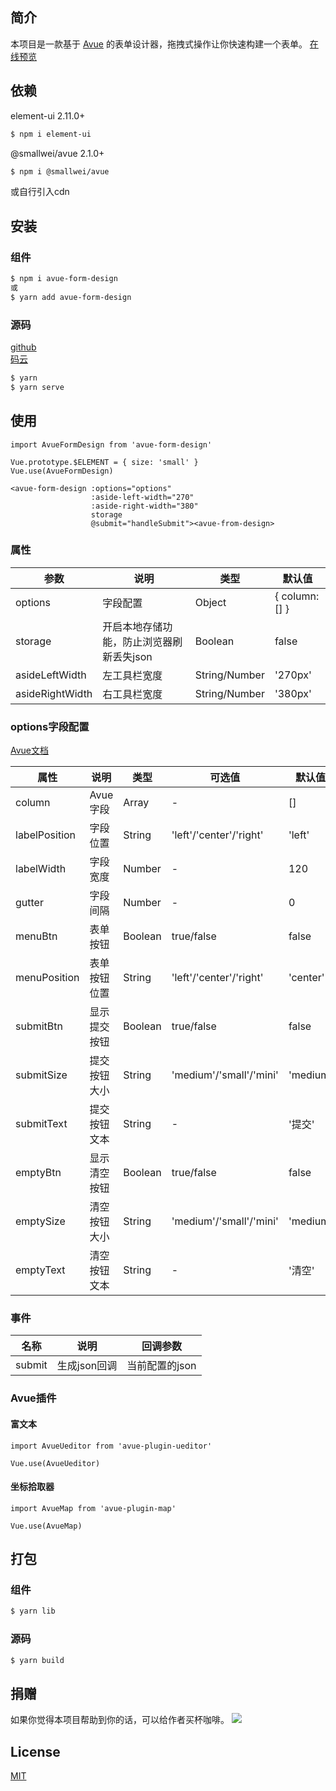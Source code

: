 ## 简介

本项目是一款基于 <a href="https://avuejs.com/" target="_blank">Avue</a> 的表单设计器，拖拽式操作让你快速构建一个表单。
[在线预览](http://112.74.43.150/)

## 依赖

element-ui 2.11.0+

```sh
$ npm i element-ui
```

@smallwei/avue 2.1.0+

```sh
$ npm i @smallwei/avue
```

或自行引入cdn

## 安装

### 组件

```sh
$ npm i avue-form-design
或
$ yarn add avue-form-design
```

### 源码

<a href="https://github.com/sscfaith/avue-form-design" target="_blank">github</a><br>
<a href="https://gitee.com/sscgh/avue-from-design" target="_blank">码云</a>

```sh
$ yarn
$ yarn serve
```

## 使用

```
import AvueFormDesign from 'avue-form-design'

Vue.prototype.$ELEMENT = { size: 'small' }
Vue.use(AvueFormDesign)
```

```
<avue-form-design :options="options"
                  :aside-left-width="270"
                  :aside-right-width="380"
                  storage
                  @submit="handleSubmit"><avue-from-design>
```

### 属性

| 参数 | 说明 | 类型 | 默认值 |
| ------ | ------ | ------ | ------ |
| options | 字段配置 | Object | { column: [] } |
| storage | 开启本地存储功能，防止浏览器刷新丢失json | Boolean | false |
| asideLeftWidth | 左工具栏宽度 | String/Number | '270px' |
| asideRightWidth | 右工具栏宽度 | String/Number | '380px' |

### options字段配置

<a href="https://avuejs.com/doc/form/form-doc" target="_blank">Avue文档</a>

| 属性 | 说明 | 类型 | 可选值 | 默认值 |
| ------| ------ | ------ | ------ | ------ |
| column | Avue字段 | Array | - | [] |
| labelPosition | 字段位置 |  String | 'left'/'center'/'right' | 'left' |
| labelWidth | 字段宽度 | Number | - | 120 |
| gutter | 字段间隔 | Number | - | 0 |
| menuBtn | 表单按钮 | Boolean | true/false | false |
| menuPosition | 表单按钮位置 | String | 'left'/'center'/'right' | 'center'
| submitBtn | 显示提交按钮 | Boolean | true/false | false |
| submitSize | 提交按钮大小 | String | 'medium'/'small'/'mini' | 'medium' |
| submitText | 提交按钮文本 | String | - | '提交' |
| emptyBtn | 显示清空按钮 | Boolean | true/false | false |
| emptySize | 清空按钮大小 | String | 'medium'/'small'/'mini' | 'medium' |
| emptyText | 清空按钮文本 | String | - | '清空' |

### 事件

| 名称 | 说明 | 回调参数 |
| ------ | ------ | ------ |
| submit | 生成json回调 | 当前配置的json |

### Avue插件

#### 富文本

```
import AvueUeditor from 'avue-plugin-ueditor'

Vue.use(AvueUeditor)
```

#### 坐标拾取器

```
import AvueMap from 'avue-plugin-map'

Vue.use(AvueMap)
```

## 打包

### 组件

```sh
$ yarn lib
```

### 源码

```sh
$ yarn build
```

## 捐赠
如果你觉得本项目帮助到你的话，可以给作者买杯咖啡。
<img src="http://112.74.43.150/images/donate.png">

## License

<a href="https://opensource.org/licenses/MIT" target="_blank">MIT</a>
